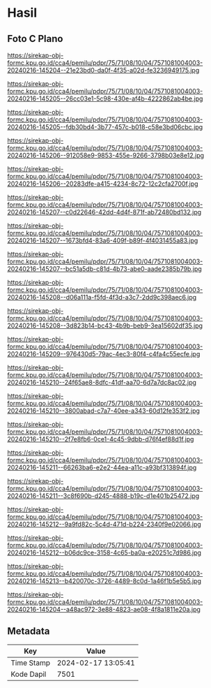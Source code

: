 # Hasil

## Foto C Plano

https://sirekap-obj-formc.kpu.go.id/cca4/pemilu/pdpr/75/71/08/10/04/7571081004003-20240216-145204--21e23bd0-da0f-4f35-a02d-fe3236949175.jpg

https://sirekap-obj-formc.kpu.go.id/cca4/pemilu/pdpr/75/71/08/10/04/7571081004003-20240216-145205--26cc03e1-5c98-430e-af4b-4222862ab4be.jpg

https://sirekap-obj-formc.kpu.go.id/cca4/pemilu/pdpr/75/71/08/10/04/7571081004003-20240216-145205--fdb30bd4-3b77-457c-b018-c58e3bd06cbc.jpg

https://sirekap-obj-formc.kpu.go.id/cca4/pemilu/pdpr/75/71/08/10/04/7571081004003-20240216-145206--912058e9-9853-455e-9266-3798b03e8e12.jpg

https://sirekap-obj-formc.kpu.go.id/cca4/pemilu/pdpr/75/71/08/10/04/7571081004003-20240216-145206--20283dfe-a415-4234-8c72-12c2cfa2700f.jpg

https://sirekap-obj-formc.kpu.go.id/cca4/pemilu/pdpr/75/71/08/10/04/7571081004003-20240216-145207--c0d22646-42dd-4d4f-871f-ab72480bd132.jpg

https://sirekap-obj-formc.kpu.go.id/cca4/pemilu/pdpr/75/71/08/10/04/7571081004003-20240216-145207--1673bfd4-83a6-409f-b89f-4f4031455a83.jpg

https://sirekap-obj-formc.kpu.go.id/cca4/pemilu/pdpr/75/71/08/10/04/7571081004003-20240216-145207--bc51a5db-c81d-4b73-abe0-aade2385b79b.jpg

https://sirekap-obj-formc.kpu.go.id/cca4/pemilu/pdpr/75/71/08/10/04/7571081004003-20240216-145208--d06a111a-f5fd-4f3d-a3c7-2dd9c398aec6.jpg

https://sirekap-obj-formc.kpu.go.id/cca4/pemilu/pdpr/75/71/08/10/04/7571081004003-20240216-145208--3d823b14-bc43-4b9b-beb9-3ea15602df35.jpg

https://sirekap-obj-formc.kpu.go.id/cca4/pemilu/pdpr/75/71/08/10/04/7571081004003-20240216-145209--976430d5-79ac-4ec3-80f4-c4fa4c55ecfe.jpg

https://sirekap-obj-formc.kpu.go.id/cca4/pemilu/pdpr/75/71/08/10/04/7571081004003-20240216-145210--24f65ae8-8dfc-41df-aa70-6d7a7dc8ac02.jpg

https://sirekap-obj-formc.kpu.go.id/cca4/pemilu/pdpr/75/71/08/10/04/7571081004003-20240216-145210--3800abad-c7a7-40ee-a343-60d12fe353f2.jpg

https://sirekap-obj-formc.kpu.go.id/cca4/pemilu/pdpr/75/71/08/10/04/7571081004003-20240216-145210--2f7e8fb6-0ce1-4c45-9dbb-d76f4ef88d1f.jpg

https://sirekap-obj-formc.kpu.go.id/cca4/pemilu/pdpr/75/71/08/10/04/7571081004003-20240216-145211--66263ba6-e2e2-44ea-a11c-a93bf313894f.jpg

https://sirekap-obj-formc.kpu.go.id/cca4/pemilu/pdpr/75/71/08/10/04/7571081004003-20240216-145211--3c8f690b-d245-4888-b19c-d1e401b25472.jpg

https://sirekap-obj-formc.kpu.go.id/cca4/pemilu/pdpr/75/71/08/10/04/7571081004003-20240216-145212--9a9fd82c-5c4d-471d-b224-2340f9e02066.jpg

https://sirekap-obj-formc.kpu.go.id/cca4/pemilu/pdpr/75/71/08/10/04/7571081004003-20240216-145212--b06dc9ce-3158-4c65-ba0a-e20251c7d986.jpg

https://sirekap-obj-formc.kpu.go.id/cca4/pemilu/pdpr/75/71/08/10/04/7571081004003-20240216-145213--b420070c-3726-4489-8c0d-1a46f1b5e5b5.jpg

https://sirekap-obj-formc.kpu.go.id/cca4/pemilu/pdpr/75/71/08/10/04/7571081004003-20240216-145204--a48ac972-3e88-4823-ae08-4f8a1811e20a.jpg


## Metadata

| Key        | Value               |
| ---------- | ------------------- |
| Time Stamp | 2024-02-17 13:05:41 |
| Kode Dapil | 7501                |



